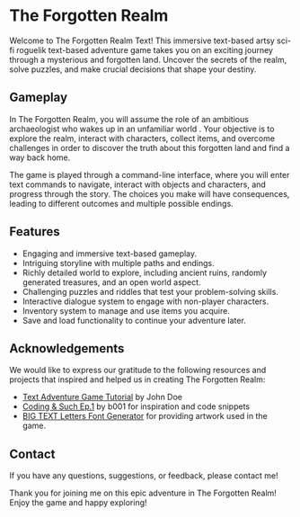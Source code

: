 # The Forgotten Realm 
Welcome to The Forgotten Realm Text! This immersive text-based artsy sci-fi roguelik text-based adventure game takes you on an exciting journey through a mysterious and forgotten land. Uncover the secrets of the realm, solve puzzles, and make crucial decisions that shape your destiny.
<br>
## Gameplay
In The Forgotten Realm, you will assume the role of an ambitious archaeologist who wakes up in an unfamiliar world . Your objective is to explore the realm, interact with characters, collect items, and overcome challenges in order to discover the truth about this forgotten land and find a way back home.

The game is played through a command-line interface, where you will enter text commands to navigate, interact with objects and characters, and progress through the story. The choices you make will have consequences, leading to different outcomes and multiple possible endings.
<br>
## Features
- Engaging and immersive text-based gameplay.
- Intriguing storyline with multiple paths and endings.
- Richly detailed world to explore, including ancient ruins, randomly generated treasures, and an open world aspect.
- Challenging puzzles and riddles that test your problem-solving skills.
- Interactive dialogue system to engage with non-player characters.
- Inventory system to manage and use items you acquire.
- Save and load functionality to continue your adventure later.

## Acknowledgements

We would like to express our gratitude to the following resources and projects that inspired and helped us in creating The Forgotten Realm:

- [Text Adventure Game Tutorial](https://example.com) by John Doe
- [Coding & Such Ep.1](https://www.youtube.com/live/3O8OHiXyG-Q?feature=share) by b001 for inspiration and code snippets
- [BIG TEXT Letters Font Generator](https://fsymbols.com/generators/tarty/) for providing artwork used in the game.

## Contact
If you have any questions, suggestions, or feedback, please contact me!

Thank you for joining me on this epic adventure in The Forgotten Realm! Enjoy the game and happy exploring!


